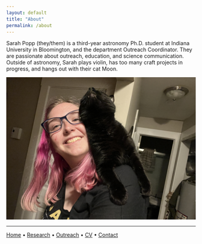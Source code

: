 ```yaml
---
layout: default
title: "About"
permalink: /about
---
```


Sarah Popp (they/them) is a third-year astronomy Ph.D. student at Indiana University in Bloomington, and the department Outreach Coordinator. 
They are passionate about outreach, education, and science communication.
Outside of astronomy, Sarah plays violin, has too many craft projects in progress, and hangs out with their cat Moon.

![sarah with moon on their shoulder](sarah_moon.JPG)

***

[Home](./) • [Research](research.md) • [Outreach](outreach.md) • [CV](CV.md) • [Contact](contact.md)
